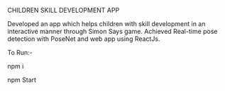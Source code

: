 CHILDREN SKILL DEVELOPMENT APP

Developed an app which helps children with skill development in an interactive manner through Simon Says game.
Achieved Real-time pose detection with PoseNet and web app using ReactJs.

To Run:-

npm i

npm Start
